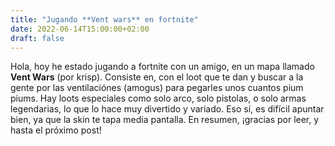```yaml
---
title: "Jugando **Vent wars** en fortnite"
date: 2022-06-14T15:00:00+02:00
draft: false
---
```


Hola, hoy he estado jugando a fortnite con un amigo, en un mapa llamado **Vent Wars** (por krisp).
Consiste en, con el loot que te dan y buscar a la gente por las ventilaciónes (amogus) para pegarles unos cuantos pium piums.
Hay loots especiales como solo arco, solo pistolas, o solo armas legendarias, lo que lo hace muy divertido y variado.
Eso sí, es difícil apuntar bien, ya que la skin te tapa media pantalla.
En resumen, ¡gracias por leer, y hasta el próximo post!
